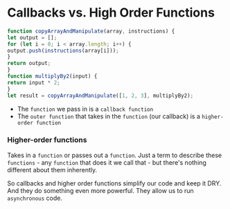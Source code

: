# Callbacks vs. High Order Functions

```js
function copyArrayAndManipulate(array, instructions) {
let output = [];
for (let i = 0; i < array.length; i++) {
output.push(instructions(array[i]));
}
return output;
}
function multiplyBy2(input) {
return input * 2;
}
let result = copyArrayAndManipulate([1, 2, 3], multiplyBy2);
```

- The `function` we pass in is a `callback function`
- The `outer function` that takes in the `function` (our callback) is a `higher-order function`

### Higher-order functions

Takes in a `function` or passes out a `function`. Just a term to describe these `functions` - any `function` that does it we call that - but there's nothing different about them inherently. 

So  callbacks  and  higher order functions  simplify our code and keep it DRY. And they do something even more powerful.
They allow us to run `asynchronous` code.



